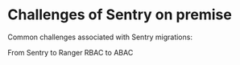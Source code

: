 # Challenges of Sentry on premise  

Common challenges associated with Sentry migrations:

From Sentry to Ranger
  RBAC to ABAC

